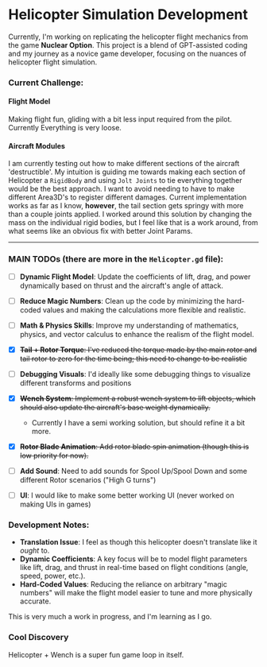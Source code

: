 # Helicopter Simulation Development



Currently, I'm working on replicating the helicopter flight mechanics from the game **Nuclear Option**. This project is a blend of GPT-assisted coding and my journey as a novice game developer, focusing on the nuances of helicopter flight simulation.

### Current Challenge:

#### Flight Model
Making flight fun, gliding with a bit less input required from the pilot. Currently Everything is very loose. 

#### Aircraft Modules
I am currently testing out how to make different sections of the aircraft 'destructible'. My intuition is guiding me towards making each section of Helicopter a `RigidBody` and using `Jolt Joints` to tie everything together would be the best approach.
I want to avoid needing to have to make different Area3D's to register different damages. 
Current implementation works as far as I know, **however**, the tail section gets springy with more than a couple joints applied. 
I worked around this solution by changing the mass on the individual rigid bodies, but I feel like that is a work around, from what seems like an obvious fix with better Joint Params. 

---

### MAIN TODOs (there are more in the `Helicopter.gd` file):

- [ ] **Dynamic Flight Model**: Update the coefficients of lift, drag, and power dynamically based on thrust and the aircraft's angle of attack.
- [ ] **Reduce Magic Numbers**: Clean up the code by minimizing the hard-coded values and making the calculations more flexible and realistic.
- [ ] **Math & Physics Skills**: Improve my understanding of mathematics, physics, and vector calculus to enhance the realism of the flight model.
- [x] ~~**Tail + Rotor Torque**: I've reduced the torque made by the main rotor and tail rotor to zero for the time being; this need to change to be realistic~~
- [ ] **Debugging Visuals**: I'd ideally like some debugging things to visualize different transforms and positions
- [x] ~~**Wench System**: Implement a robust wench system to lift objects, which should also update the aircraft's base weight dynamically.~~
	- Currently I have a semi working solution, but should refine it a bit more. 
- [x] ~~**Rotor Blade Animation**: Add rotor blade spin animation (though this is low priority for now).~~
- [ ] **Add Sound**: Need to add sounds for Spool Up/Spool Down and some different Rotor scenarios ("High G turns")
- [ ] **UI**: I would like to make some better working UI (never worked on making UIs in games)


### Development Notes:
- **Translation Issue**: I feel as though this helicopter doesn't translate like it *ought* to. 
- **Dynamic Coefficients**: A key focus will be to model flight parameters like lift, drag, and thrust in real-time based on flight conditions (angle, speed, power, etc.).
- **Hard-Coded Values**: Reducing the reliance on arbitrary "magic numbers" will make the flight model easier to tune and more physically accurate.

This is very much a work in progress, and I'm learning as I go.


### Cool Discovery
Helicopter + Wench is a super fun game loop in itself.  
